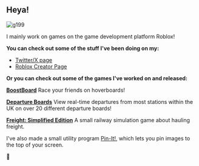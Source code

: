 ## Heya!
![g199](https://github.com/user-attachments/assets/959a5592-3e9a-4c82-84aa-c4b20c675498)

I mainly work on games on the game development platform Roblox!

**You can check out some of the stuff I've been doing on my:**
- [Twitter/X page](https://x.com/FadedB_Fox)
- [Roblox Creator Page](https://create.roblox.com/talent/creators/123574266)

**Or you can check out some of the games I've worked on and released:**

[**BoostBoard**](https://www.roblox.com/games/14388163787/BoostBoard-Hoverboard-Racing-BETA)
Race your friends on hoverboards!

[**Departure Boards**](https://www.roblox.com/games/5231843604/Departure-Boards)
View real-time departures from most stations within the UK on over 20 different departure boards!

[**Freight: Simplified Edition**](https://www.roblox.com/games/9008027779/Freight-Simplified-Edition)
A small railway simulation game about hauling freight.

I've also made a small utility program [Pin-It!](https://github.com/FadedB/Pin-It), which lets you pin images to the top of your screen.

🐙
<!--
**FadedB/FadedB** is a ✨ _special_ ✨ repository because its `README.md` (this file) appears on your GitHub profile.

Here are some ideas to get you started:

- 🔭 I’m currently working on ...
- 🌱 I’m currently learning ...
- 👯 I’m looking to collaborate on ...
- 🤔 I’m looking for help with ...
- 💬 Ask me about ...
- 📫 How to reach me: ...
- 😄 Pronouns: ...
- ⚡ Fun fact: ...
-->

